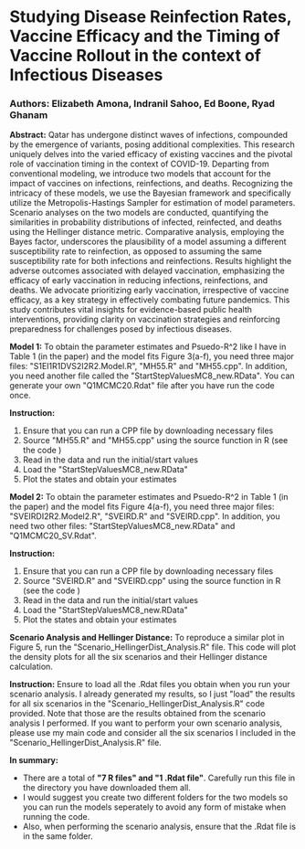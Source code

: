 # Studying Disease Reinfection Rates, Vaccine Efficacy and the Timing of Vaccine Rollout in the context of Infectious Diseases
### Authors: Elizabeth Amona, Indranil Sahoo, Ed Boone, Ryad Ghanam

**Abstract:**  Qatar has undergone distinct waves of infections, compounded by the emergence of variants, posing additional complexities. This research uniquely delves into the varied efficacy of existing vaccines and the pivotal role of vaccination timing in the context of COVID-19. Departing from conventional modeling, we introduce two models that account for the impact of vaccines on infections, reinfections, and deaths. Recognizing the intricacy of these models, we use the Bayesian framework and specifically utilize the Metropolis-Hastings Sampler for estimation of model parameters. Scenario analyses on the two models are conducted, quantifying the similarities in probability distributions of infected, reinfected, and deaths using the Hellinger distance metric. Comparative analysis, employing the Bayes factor, underscores the plausibility of a model assuming a different susceptibility rate to reinfection, as opposed to assuming the same susceptibility rate for both infections and reinfections. Results highlight the adverse outcomes associated with delayed vaccination, emphasizing the efficacy of early vaccination in reducing infections, reinfections, and deaths. We advocate prioritizing early vaccination, irrespective of vaccine efficacy, as a key strategy in effectively combating future pandemics. This study contributes vital insights for evidence-based public health interventions, providing clarity on vaccination strategies and reinforcing preparedness for challenges posed by infectious diseases.

**Model 1:** To obtain the parameter estimates and Psuedo-R^2 like I have in Table 1 (in the paper) and the model fits Figure 3(a-f), you need three major files: "S1EI1R1DVS2I2R2.Model.R", "MH55.R" and "MH55.cpp". In addition, you need another file called the "StartStepValuesMC8_new.RData". You can generate your own "Q1MCMC20.Rdat" file after you have run the code once.

**Instruction:**

   1. Ensure that you can run a CPP file by downloading necessary files
   2. Source "MH55.R" and "MH55.cpp" using the source function in R (see the code )
   3. Read in the data and run the initial/start values
   4. Load the "StartStepValuesMC8_new.RData" 
   5. Plot the states and obtain your estimates



**Model 2:** To obtain the parameter estimates and Psuedo-R^2 in Table 1 (in the paper) and the model fits Figure 4(a-f), you need three major files: "SVEIRDI2R2.Model2.R", "SVEIRD.R" and "SVEIRD.cpp". In addition, you need two other files: "StartStepValuesMC8_new.RData" and "Q1MCMC20_SV.Rdat". 

**Instruction:** 

1.  Ensure that you can run a CPP file by downloading necessary files
2.  Source "SVEIRD.R" and "SVEIRD.cpp" using the source function in R (see the code )
3.  Read in the data and run the initial/start values
4.  Load the "StartStepValuesMC8_new.RData"
5.  Plot the states and obtain your estimates


**Scenario Analysis and Hellinger Distance:** To reproduce a similar plot in Figure 5, run the "Scenario_HellingerDist_Analysis.R" file. This code will plot the density plots for all the six scenarios and their Hellinger distance calculation.

**Instruction:** Ensure to load all the .Rdat files you obtain when you run your scenario analysis. I already generated my results, so I just "load" the results for all six scenarios in the "Scenario_HellingerDist_Analysis.R" code provided. Note that those are the results obtained from the scenario analysis I performed. If you want to perform your own scenario analysis, please use my main code and consider all the six scenarios I included in the "Scenario_HellingerDist_Analysis.R" file.

**In summary:**
- There are a total of **"7 R files" and "1 .Rdat file"**. Carefully run this file in the directory you have downloaded them all.
- I would suggest you create two different folders for the two models so you can run the models seperately to avoid any form of mistake when running the code.
- Also, when performing the scenario analysis, ensure that the .Rdat file is in the same folder. 


